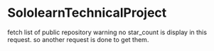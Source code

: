 # SololearnTechnicalProject
fetch list of public repository
warning no star_count is display in this request.
so another request is done to get them.
